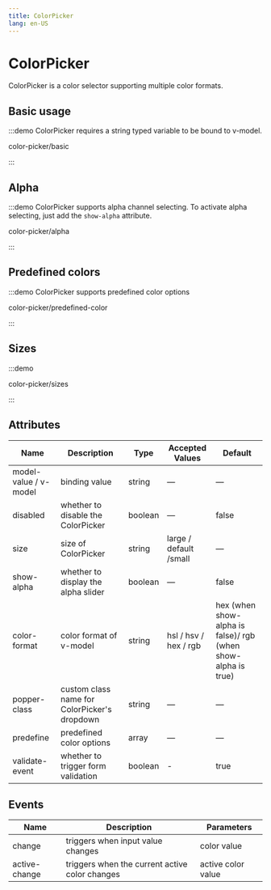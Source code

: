 ```yaml
---
title: ColorPicker
lang: en-US
---
```


# ColorPicker

ColorPicker is a color selector supporting multiple color formats.

## Basic usage

:::demo ColorPicker requires a string typed variable to be bound to v-model.

color-picker/basic

:::

## Alpha

:::demo ColorPicker supports alpha channel selecting. To activate alpha selecting, just add the `show-alpha` attribute.

color-picker/alpha

:::

## Predefined colors

:::demo ColorPicker supports predefined color options

color-picker/predefined-color

:::

## Sizes

:::demo

color-picker/sizes

:::

## Attributes

| Name                  | Description                                  | Type    | Accepted Values        | Default                                                       |
| --------------------- | -------------------------------------------- | ------- | ---------------------- | ------------------------------------------------------------- |
| model-value / v-model | binding value                                | string  | —                      | —                                                             |
| disabled              | whether to disable the ColorPicker           | boolean | —                      | false                                                         |
| size                  | size of ColorPicker                          | string  | large / default /small | —                                                             |
| show-alpha            | whether to display the alpha slider          | boolean | —                      | false                                                         |
| color-format          | color format of v-model                      | string  | hsl / hsv / hex / rgb  | hex (when show-alpha is false)/ rgb (when show-alpha is true) |
| popper-class          | custom class name for ColorPicker's dropdown | string  | —                      | —                                                             |
| predefine             | predefined color options                     | array   | —                      | —                                                             |
| validate-event        | whether to trigger form validation           | boolean | -                      | true                                                          |

## Events

| Name          | Description                                    | Parameters         |
| ------------- | ---------------------------------------------- | ------------------ |
| change        | triggers when input value changes              | color value        |
| active-change | triggers when the current active color changes | active color value |
